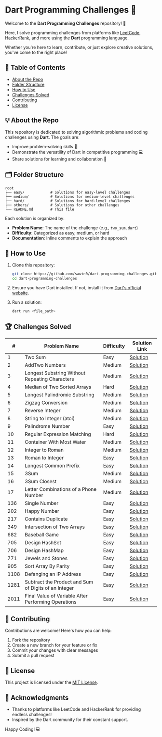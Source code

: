 # Dart Programming Challenges 🚀

Welcome to the **Dart Programming Challenges** repository! 🎉

Here, I solve programming challenges from platforms like [LeetCode](https://leetcode.com/), [HackerRank](https://www.hackerrank.com/), and more using the **Dart** programming language.

Whether you're here to learn, contribute, or just explore creative solutions, you've come to the right place!

## 📝 Table of Contents

* [About the Repo](#about-the-repo)
* [Folder Structure](#folder-structure)
* [How to Use](#how-to-use)
* [Challenges Solved](#challenges-solved)
* [Contributing](#contributing)
* [License](#license)

## 💡 About the Repo

This repository is dedicated to solving algorithmic problems and coding challenges using **Dart**. The goals are:

* Improve problem-solving skills 🧠
* Demonstrate the versatility of Dart in competitive programming 💻
* Share solutions for learning and collaboration 🤝

## 🗂️ Folder Structure

```plaintext
root
├── easy/            # Solutions for easy-level challenges
├── medium/          # Solutions for medium-level challenges
├── hard/            # Solutions for hard-level challenges
├── others/          # Solutions for other challenges
└── README.md        # This file
```

Each solution is organized by:

* **Problem Name**: The name of the challenge (e.g., `two_sum.dart`)
* **Difficulty**: Categorized as easy, medium, or hard
* **Documentation**: Inline comments to explain the approach

## 🚀 How to Use

1. Clone this repository:
   ```bash
   git clone https://github.com/sawin0/dart-programming-challenges.git
   cd dart-programming-challenges
   ```

2. Ensure you have Dart installed. If not, install it from [Dart's official website](https://dart.dev/get-dart).

3. Run a solution:
   ```bash
   dart run <file_path>
   ```

## 🏆 Challenges Solved

| # | Problem Name | Difficulty | Solution Link |
|----|--------------|------------|---------------|
| 1 | Two Sum | Easy | [Solution](easy/two_sum.dart) |
| 2 | AddTwo Numbers | Medium | [Solution](easy/two_sum.dart) |
| 3 | Longest Substring Without Repeating Characters | Medium | [Solution](medium/longest_substring_without_repeating.dart) |
| 4 | Median of Two Sorted Arrays | Hard | [Solution](hard/median_of_two_sorted_arrays.dart) |
| 5 | Longest Palindromic Substring | Medium | [Solution](medium/longest_palindromic_substring.dart) |
| 6 | Zigzag Conversion | Medium | [Solution](medium/zigzag_conversion.dart) |
| 7 | Reverse Integer | Medium | [Solution](medium/reverse_integer.dart) |
| 8 | String to Integer (atoi) | Medium | [Solution](medium/string_to_integer_(atoi).dart) |
| 9 | Palindrome Number | Easy | [Solution](medium/palindrome_number.dart) |
| 10 | Regular Expression Matching | Hard | [Solution](hard/regular_expression_matching.dart) |
| 11 | Container With Most Water | Medium | [Solution](medium/container_with_most_water.dart) |
| 12 | Integer to Roman | Medium | [Solution](medium/integer_to_roman.dart) |
| 13 | Roman to Integer | Easy | [Solution](medium/roman_to_integer.dart) |
| 14 | Longest Common Prefix | Easy | [Solution](easy/longest_common_prefix.dart) |
| 15 | 3Sum | Medium | [Solution](medium/3_sum.dart) |
| 16 | 3Sum Closest | Medium | [Solution](medium/3_sum_closest.dart) |
| 17 | Letter Combinations of a Phone Number | Medium | [Solution](medium/letter_combinations_of_a_phone_number.dart) |
| 136 | Single Number | Easy | [Solution](easy/single_number.dart) |
| 202 | Happy Number | Easy | [Solution](easy/happy_number.dart) |
| 217 | Contains Duplicate | Easy | [Solution](easy/contains_duplicate.dart) |
| 349 | Intersection of Two Arrays | Easy | [Solution](easy/intersection_of_two_array.dart) |
| 682 | Baseball Game | Easy | [Solution](easy/baseball_game.dart) |
| 705 | Design HashSet | Easy | [Solution](easy/design_hashset.dart) |
| 706 | Design HashMap | Easy | [Solution](easy/design_hashmap.dart) |
| 771 | Jewels and Stones | Easy | [Solution](hard/jewels_and_stones.dart) |
| 905 | Sort Array By Parity | Easy | [Solution](easy/sort_array_by_parity.dart) |
| 1108 | Defanging an IP Address | Easy | [Solution](medium/defanging_ip_address.dart) |
|1281 | Subtract the Product and Sum of Digits of an Integer | Easy | [Solution](easy/subtract_the_product_and_sum_of_digits_of_an_integer.dart) |
| 2011 | Final Value of Variable After Performing Operations | Easy | [Solution](medium/final_value_after_operation.dart) |



## 🤝 Contributing

Contributions are welcome! Here's how you can help:

1. Fork the repository
2. Create a new branch for your feature or fix
3. Commit your changes with clear messages
4. Submit a pull request

## 📜 License

This project is licensed under the [MIT License](LICENSE).

## 🌟 Acknowledgments

* Thanks to platforms like LeetCode and HackerRank for providing endless challenges!
* Inspired by the Dart community for their constant support.

Happy Coding! 💻

